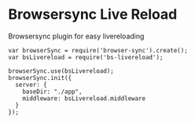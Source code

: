 Browsersync Live Reload
=========================
Browsersync plugin for easy livereloading

```
var browserSync = require('browser-sync').create();
var bsLivereload = require('bs-livereload');

browserSync.use(bsLivereload);
browserSync.init({
  server: {
    baseDir: "./app",
    middleware: bsLivereload.middleware
  }
});
```
